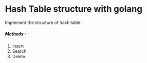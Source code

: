 # Hash Table structure with golang
Implement the structure of hash table.
##### Methods :
1. Insert
2. Search
3. Delete
